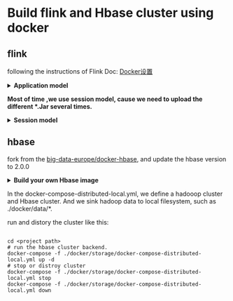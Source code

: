 # Build flink and Hbase cluster using docker
## flink
following the instructions of Flink Doc: [Docker设置](https://ci.apache.org/projects/flink/flink-docs-release-1.12/zh/deployment/resource-providers/standalone/docker.html)

<details>
<summary><strong>Application model</strong></summary>
Under the application model ,you need to specify the path of application package *.jar and the class name when you create the docker containers.
If you don't specify the right path and class name, cluster will fail when started.
docker-compose configuration should be like this:

```shell

command: standalone-job --job-classname WordCount.jar
    - /home/xingzheng/Distributed-Operator/job/batch:/opt/flink/usrlib

```
</details>

**Most of time ,we use session model, cause we need to upload the different \*.Jar several times.**
<details>
<summary><strong>Session model</strong></summary>
Under the session model, we can use multiple ways to start jobs, using web UI or CLI command.
CLI command like this:

```shell

$ JOB_CLASS_NAME="com.job.ClassName"
$ JM_CONTAINER=$(docker ps --filter name=jobmanager --format={{.ID}}))
$ docker cp path/to/jar "${JM_CONTAINER}":/job.jar
$ docker exec -t -i "${JM_CONTAINER}" flink run -d -c ${JOB_CLASS_NAME} /job.jar

```

</details>

## hbase
fork from the [big-data-europe/docker-hbase](https://github.com/big-data-europe/docker-hbase), and update the hbase version to 2.0.0
<details>
<summary><strong>Build your own Hbase image</strong></summary>

1. enter ./docker/storage/base
2. edit the dockerfile and entrypoint.sh
3. build your own image

command like this:
```shell

cd ./docker/base
vim < Dockerfile or entrypoint>
docker build -t <your image name:version> .

```

</details>

In the docker-compose-distributed-local.yml, we define a hadooop cluster and Hbase cluster. And we sink hadoop data to local filesystem, such as ./docker/data/*.

run and distory the cluster like this:

```shell

cd <project path>
# run the hbase cluster backend.
docker-compose -f ./docker/storage/docker-compose-distributed-local.yml up -d 
# stop or distroy cluster
docker-compose -f ./docker/storage/docker-compose-distributed-local.yml stop
docker-compose -f ./docker/storage/docker-compose-distributed-local.yml down

```

